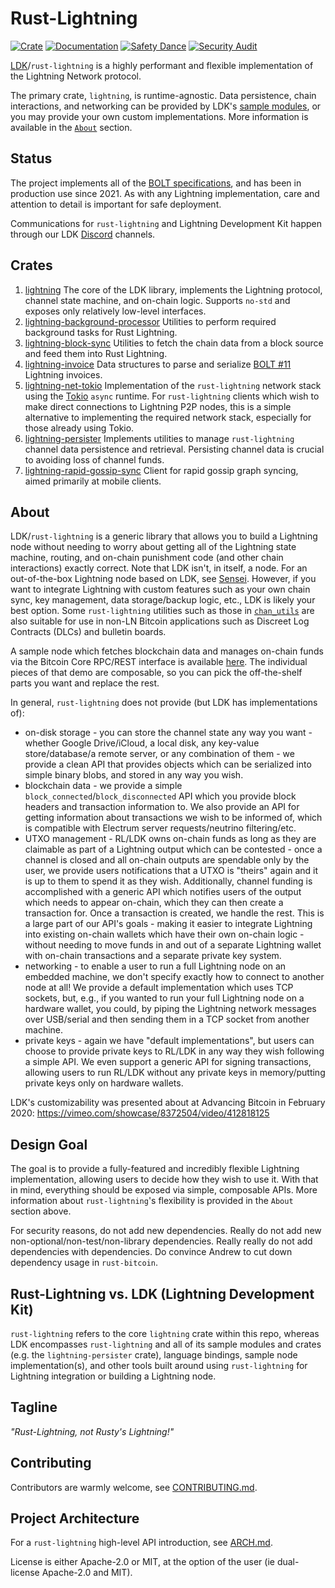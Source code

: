 Rust-Lightning
==============

[![Crate](https://img.shields.io/crates/v/lightning.svg?logo=rust)](https://crates.io/crates/lightning)
[![Documentation](https://img.shields.io/static/v1?logo=read-the-docs&label=docs.rs&message=lightning&color=informational)](https://docs.rs/lightning/)
[![Safety Dance](https://img.shields.io/badge/unsafe-forbidden-success.svg)](https://github.com/rust-secure-code/safety-dance/)
[![Security Audit](https://github.com/lightningdevkit/rust-lightning/actions/workflows/audit.yml/badge.svg)](https://github.com/lightningdevkit/rust-lightning/actions/workflows/audit.yml)

[LDK](https://lightningdevkit.org)/`rust-lightning` is a highly performant and flexible
implementation of the Lightning Network protocol.

The primary crate, `lightning`, is runtime-agnostic. Data persistence, chain interactions,
and networking can be provided by LDK's [sample modules](#crates), or you may provide your
own custom implementations.
More information is available in the [`About`](#about) section.

Status
------
The project implements all of the [BOLT specifications](https://github.com/lightning/bolts),
and has been in production use since 2021. As with any Lightning implementation, care and attention
to detail is important for safe deployment.

Communications for `rust-lightning` and Lightning Development Kit happen through
our LDK [Discord](https://discord.gg/5AcknnMfBw) channels.

Crates
-----------
1. [lightning](./lightning)
  The core of the LDK library, implements the Lightning protocol, channel state machine,
  and on-chain logic. Supports `no-std` and exposes only relatively low-level interfaces.
2. [lightning-background-processor](./lightning-background-processor)
  Utilities to perform required background tasks for Rust Lightning.
3. [lightning-block-sync](./lightning-block-sync)
  Utilities to fetch the chain data from a block source and feed them into Rust Lightning.
4. [lightning-invoice](./lightning-invoice)
  Data structures to parse and serialize
  [BOLT #11](https://github.com/lightning/bolts/blob/master/11-payment-encoding.md)
  Lightning invoices.
5. [lightning-net-tokio](./lightning-net-tokio)
  Implementation of the `rust-lightning` network stack using the
  [Tokio](https://github.com/tokio-rs/tokio) `async` runtime. For `rust-lightning`
  clients which wish to make direct connections to Lightning P2P nodes, this is
  a simple alternative to implementing the required network stack, especially
  for those already using Tokio.
6. [lightning-persister](./lightning-persister)
  Implements utilities to manage `rust-lightning` channel data persistence and retrieval.
  Persisting channel data is crucial to avoiding loss of channel funds.
7. [lightning-rapid-gossip-sync](./lightning-rapid-gossip-sync)
  Client for rapid gossip graph syncing, aimed primarily at mobile clients.

About
-----------
LDK/`rust-lightning` is a generic library that allows you to build a Lightning
node without needing to worry about getting all of the Lightning state machine,
routing, and on-chain punishment code (and other chain interactions) exactly
correct. Note that LDK isn't, in itself, a node. For an out-of-the-box Lightning
node based on LDK, see [Sensei](https://l2.technology/sensei). However, if you
want to integrate Lightning with custom features such as your own chain sync,
key management, data storage/backup logic, etc., LDK is likely your best option.
Some `rust-lightning` utilities such as those in
[`chan_utils`](./lightning/src/ln/chan_utils.rs) are also suitable for use in
non-LN Bitcoin applications such as Discreet Log Contracts (DLCs) and bulletin boards.

A sample node which fetches blockchain data and manages on-chain funds via the
Bitcoin Core RPC/REST interface is available
[here](https://github.com/lightningdevkit/ldk-sample/). The individual pieces of
that demo are composable, so you can pick the off-the-shelf parts you want
and replace the rest.

In general, `rust-lightning` does not provide (but LDK has implementations of):
* on-disk storage - you can store the channel state any way you want - whether
  Google Drive/iCloud, a local disk, any key-value store/database/a remote
  server, or any combination of them - we provide a clean API that provides
  objects which can be serialized into simple binary blobs, and stored in any
  way you wish.
* blockchain data - we provide a simple `block_connected`/`block_disconnected`
  API which you provide block headers and transaction information to. We also
  provide an API for getting information about transactions we wish to be
  informed of, which is compatible with Electrum server requests/neutrino
  filtering/etc.
* UTXO management - RL/LDK owns on-chain funds as long as they are claimable as
  part of a Lightning output which can be contested - once a channel is closed
  and all on-chain outputs are spendable only by the user, we provide users
  notifications that a UTXO is "theirs" again and it is up to them to spend it
  as they wish. Additionally, channel funding is accomplished with a generic API
  which notifies users of the output which needs to appear on-chain, which they
  can then create a transaction for. Once a transaction is created, we handle
  the rest. This is a large part of our API's goals - making it easier to
  integrate Lightning into existing on-chain wallets which have their own
  on-chain logic - without needing to move funds in and out of a separate
  Lightning wallet with on-chain transactions and a separate private key system.
* networking - to enable a user to run a full Lightning node on an embedded
  machine, we don't specify exactly how to connect to another node at all! We
  provide a default implementation which uses TCP sockets, but, e.g., if you
  wanted to run your full Lightning node on a hardware wallet, you could, by
  piping the Lightning network messages over USB/serial and then sending them in
  a TCP socket from another machine.
* private keys - again we have "default implementations", but users can choose to
  provide private keys to RL/LDK in any way they wish following a simple API. We
  even support a generic API for signing transactions, allowing users to run
  RL/LDK without any private keys in memory/putting private keys only on
  hardware wallets.

LDK's customizability was presented about at Advancing Bitcoin in February 2020:
https://vimeo.com/showcase/8372504/video/412818125

Design Goal
-----------
The goal is to provide a fully-featured and incredibly flexible Lightning
implementation, allowing users to decide how they wish to use it. With that
in mind, everything should be exposed via simple, composable APIs. More
information about `rust-lightning`'s flexibility is provided in the `About`
section above.

For security reasons, do not add new dependencies. Really do not add new
non-optional/non-test/non-library dependencies. Really really do not add
dependencies with dependencies. Do convince Andrew to cut down dependency usage
in `rust-bitcoin`.

Rust-Lightning vs. LDK (Lightning Development Kit)
-------------
`rust-lightning` refers to the core `lightning` crate within this repo, whereas
LDK encompasses `rust-lightning` and all of its sample modules and crates (e.g.
the `lightning-persister` crate), language bindings, sample node
implementation(s), and other tools built around using `rust-lightning` for
Lightning integration or building a Lightning node.

Tagline
-------

*"Rust-Lightning, not Rusty's Lightning!"*

Contributing
------------

Contributors are warmly welcome, see [CONTRIBUTING.md](CONTRIBUTING.md).

Project Architecture
---------------------

For a `rust-lightning` high-level API introduction, see [ARCH.md](ARCH.md).

License is either Apache-2.0 or MIT, at the option of the user (ie dual-license
Apache-2.0 and MIT).
